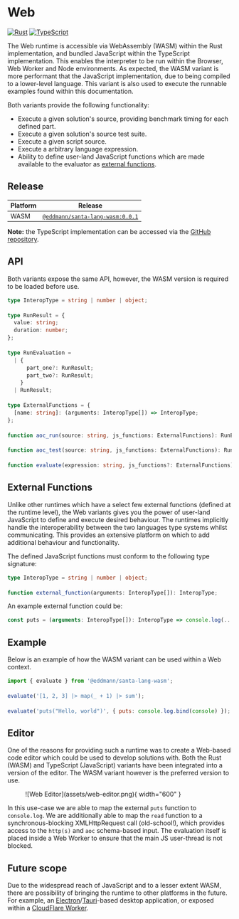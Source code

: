 # Web

[![Rust](https://img.shields.io/badge/rust-%23000000.svg?style=for-the-badge&logo=rust&logoColor=white)](https://github.com/eddmann/santa-lang-rs/tree/main/runtime/wasm) [![TypeScript](https://img.shields.io/badge/typescript-%23007ACC.svg?style=for-the-badge&logo=typescript&logoColor=white)](https://github.com/eddmann/santa-lang-ts/tree/main/src/web)

The Web runtime is accessible via WebAssembly (WASM) within the Rust implementation, and bundled JavaScript within the TypeScript implementation.
This enables the interpreter to be run within the Browser, Web Worker and Node environments.
As expected, the WASM variant is more performant that the JavaScript implementation, due to being compiled to a lower-level language.
This variant is also used to execute the runnable examples found within this documentation.

Both variants provide the following functionality:

- Execute a given solution's source, providing benchmark timing for each defined part.
- Execute a given solution's source test suite.
- Execute a given script source.
- Execute a arbitrary language expression.
- Ability to define user-land JavaScript functions which are made available to the evaluator as [external functions](language.md#external).

## Release

| Platform | Release                              |
| -------- | ------------------------------------ |
| WASM     | [`@eddmann/santa-lang-wasm:0.0.1`]() |

**Note:** the TypeScript implementation can be accessed via the [GitHub repository](https://github.com/eddmann/santa-lang-ts).

## API

Both variants expose the same API, however, the WASM version is required to be loaded before use.

```typescript
type InteropType = string | number | object;

type RunResult = {
  value: string;
  duration: number;
};

type RunEvaluation =
  | {
      part_one?: RunResult;
      part_two?: RunResult;
    }
  | RunResult;

type ExternalFunctions = {
  [name: string]: (arguments: InteropType[]) => InteropType;
};

function aoc_run(source: string, js_functions: ExternalFunctions): RunEvaluation;

function aoc_test(source: string, js_functions: ExternalFunctions): RunEvaluation;

function evaluate(expression: string, js_functions?: ExternalFunctions): string;
```

## External Functions

Unlike other runtimes which have a select few external functions (defined at the runtime level), the Web variants gives you the power of user-land JavaScript to define and execute desired behaviour.
The runtimes implicitly handle the interoperability between the two languages type systems whilst communicating.
This provides an extensive platform on which to add additional behaviour and functionality.

The defined JavaScript functions must conform to the following type signature:

```typescript
type InteropType = string | number | object;

function external_function(arguments: InteropType[]): InteropType;
```

An example external function could be:

```js
const puts = (arguments: InteropType[]): InteropType => console.log(...arguments);
```

## Example

Below is an example of how the WASM variant can be used within a Web context.

```js
import { evaluate } from '@eddmann/santa-lang-wasm';

evaluate('[1, 2, 3] |> map(_ + 1) |> sum');

evaluate('puts("Hello, world")', { puts: console.log.bind(console) });
```

## Editor

One of the reasons for providing such a runtime was to create a Web-based code editor which could be used to develop solutions with.
Both the Rust (WASM) and TypeScript (JavaScript) variants have been integrated into a version of the editor.
The WASM variant however is the preferred version to use.

<figure markdown>
  ![Web Editor](assets/web-editor.png){ width="600" }
</figure>

In this use-case we are able to map the external `puts` function to `console.log`.
We are additionally able to map the `read` function to a synchronous-blocking XMLHttpRequest call (old-school!), which provides access to the `http(s)` and `aoc` schema-based input.
The evaluation itself is placed inside a Web Worker to ensure that the main JS user-thread is not blocked.

## Future scope

Due to the widespread reach of JavaScript and to a lesser extent WASM, there are possibility of bringing the runtime to other platforms in the future.
For example, an [Electron](https://www.electronjs.org/)/[Tauri](https://tauri.app/)-based desktop application, or exposed within a [CloudFlare Worker](https://workers.cloudflare.com/).
